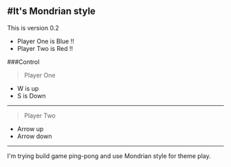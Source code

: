 #It's Mondrian style
---
This is version 0.2  


 - Player One is Blue !!
 - Player Two is Red  !!

###Control

>Player One

- W is up
- S is Down 
---
>Player Two 

- Arrow up 
- Arrow down 
---


I'm trying build game ping-pong and use Mondrian style for theme play.

